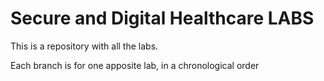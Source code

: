 # Secure and Digital Healthcare LABS

This is a repository with all the labs. 

Each branch is for one apposite lab, in a chronological order